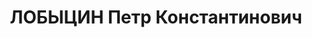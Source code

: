 ---
title: ЛОБЫЦИН Петр Константинович
description: "Род. в 1900, Забайкалье, Верхнеудинск, эсер. Проживал: Чита. \n  Арестован\
  \ 21.10.1922. Приговор: 05.01.1923 – 3 года концлагеря (Соловки), после окончания\
  \ срока отправлен в ссылку в Кзыл-Орду"
---